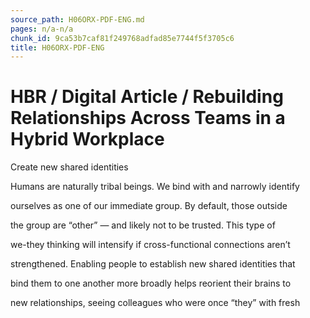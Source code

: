 ```yaml
---
source_path: H06ORX-PDF-ENG.md
pages: n/a-n/a
chunk_id: 9ca53b7caf81f249768adfad85e7744f5f3705c6
title: H06ORX-PDF-ENG
---
```

# HBR / Digital Article / Rebuilding Relationships Across Teams in a Hybrid Workplace

Create new shared identities

Humans are naturally tribal beings. We bind with and narrowly identify

ourselves as one of our immediate group. By default, those outside

the group are “other” — and likely not to be trusted. This type of

we-they thinking will intensify if cross-functional connections aren’t

strengthened. Enabling people to establish new shared identities that

bind them to one another more broadly helps reorient their brains to

new relationships, seeing colleagues who were once “they” with fresh
